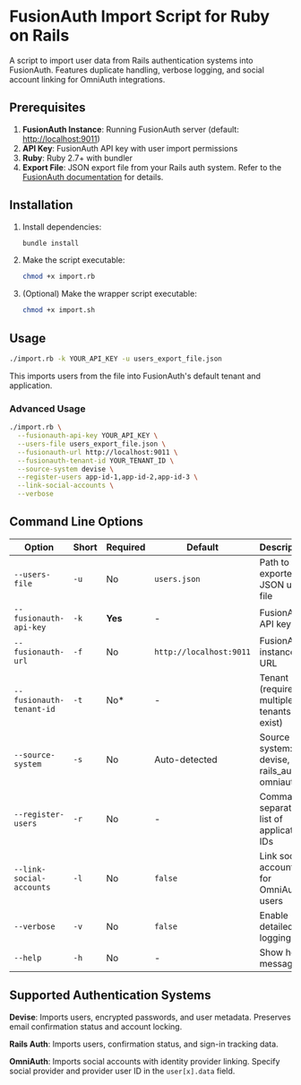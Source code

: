 # FusionAuth Import Script for Ruby on Rails

A script to import user data from Rails authentication systems into FusionAuth. Features duplicate handling, verbose logging, and social account linking for OmniAuth integrations.

## Prerequisites

1. **FusionAuth Instance**: Running FusionAuth server (default: <http://localhost:9011>)
2. **API Key**: FusionAuth API key with user import permissions
3. **Ruby**: Ruby 2.7+ with bundler
4. **Export File**: JSON export file from your Rails auth system. Refer to the [FusionAuth documentation](https://fusionauth.io/docs/apis/users#import-users) for details.

## Installation

1. Install dependencies:

   ```bash
   bundle install
   ```

2. Make the script executable:

   ```bash
   chmod +x import.rb
   ```

3. (Optional) Make the wrapper script executable:

   ```bash
   chmod +x import.sh
   ```

## Usage

```bash
./import.rb -k YOUR_API_KEY -u users_export_file.json
```

This imports users from the file into FusionAuth's default tenant and application.

### Advanced Usage

```bash
./import.rb \
  --fusionauth-api-key YOUR_API_KEY \
  --users-file users_export_file.json \
  --fusionauth-url http://localhost:9011 \
  --fusionauth-tenant-id YOUR_TENANT_ID \
  --source-system devise \
  --register-users app-id-1,app-id-2,app-id-3 \
  --link-social-accounts \
  --verbose
```

## Command Line Options

| Option | Short | Required | Default | Description |
|--------|-------|----------|---------|-------------|
| `--users-file` | `-u` | No | `users.json` | Path to the exported JSON user file |
| `--fusionauth-api-key` | `-k` | **Yes** | - | FusionAuth API key |
| `--fusionauth-url` | `-f` | No | `http://localhost:9011` | FusionAuth instance URL |
| `--fusionauth-tenant-id` | `-t` | No* | - | Tenant ID (required if multiple tenants exist) |
| `--source-system` | `-s` | No | Auto-detected | Source system: devise, rails_auth, omniauth |
| `--register-users` | `-r` | No | - | Comma-separated list of application IDs |
| `--link-social-accounts` | `-l` | No | `false` | Link social accounts for OmniAuth users |
| `--verbose` | `-v` | No | `false` | Enable detailed logging |
| `--help` | `-h` | No | - | Show help message |

## Supported Authentication Systems

**Devise**: Imports users, encrypted passwords, and user metadata. Preserves email confirmation status and account locking.

**Rails Auth**: Imports users, confirmation status, and sign-in tracking data.

**OmniAuth**: Imports social accounts with identity provider linking. Specify social provider and provider user ID in the `user[x].data` field.
